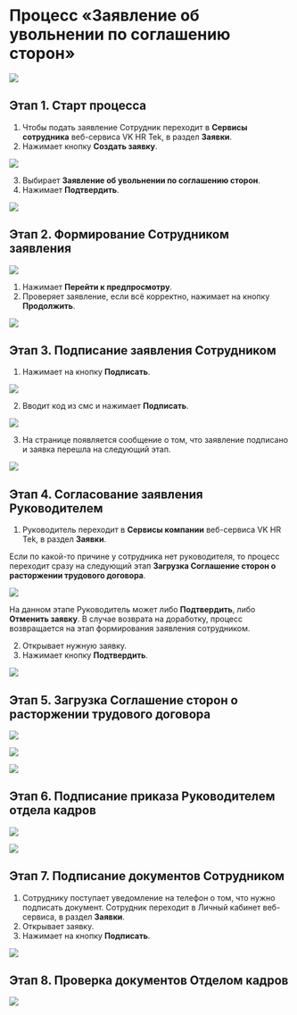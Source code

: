# Процесс «Заявление об увольнении по соглашению сторон»

![](./assets/1.png)

## Этап 1. Старт процесса

1. Чтобы подать заявление Сотрудник переходит в **Сервисы сотрудника** веб-сервиса VK HR Tek, в раздел **Заявки**.
2. Нажимает кнопку **Создать заявку**.

![](./assets/2.png)

3. Выбирает **Заявление об увольнении по соглашению сторон**.
4. Нажимает **Подтвердить**.

![](./assets/3.png)

## Этап 2. Формирование Сотрудником заявления

![](./assets/4.png)

1. Нажимает **Перейти к предпросмотру**.
2. Проверяет заявление, если всё корректно, нажимает на кнопку **Продолжить**.

![](./assets/5.png)

## Этап 3. Подписание заявления Сотрудником

1. Нажимает на кнопку **Подписать**.

![](./assets/6.png)

2. Вводит код из смс и нажимает **Подписать**.

![](./assets/7.png)

3. На странице появляется сообщение о том, что заявление подписано и заявка перешла на следующий этап.

![](./assets/8.png)

## Этап 4. Согласование заявления Руководителем

1. Руководитель переходит в **Сервисы компании**  веб-сервиса VK HR Tek, в раздел **Заявки**.

<warn>

Если по какой-то причине у сотрудника нет руководителя, то процесс переходит сразу на следующий этап **Загрузка Соглашение сторон о расторжении трудового договора**.

</warn>

![](./assets/9.png)

<info>

На данном этапе Руководитель может либо **Подтвердить**, либо **Отменить заявку**. В случае возврата на доработку, процесс возвращается на этап формирования заявления сотрудником.

</info>

2. Открывает нужную заявку.
3. Нажимает кнопку **Подтвердить**.

![](./assets/10.png)

## Этап 5. Загрузка Соглашение сторон о расторжении трудового договора

![](./assets/11.png)

![](./assets/12.png)

![](./assets/13.png)

## Этап 6. Подписание приказа Руководителем отдела кадров

![](./assets/14.png)

![](./assets/15.png)

## Этап 7. Подписание документов Сотрудником

1. Сотруднику поступает уведомление на телефон о том, что нужно подписать документ. Сотрудник переходит в Личный кабинет веб-сервиса, в раздел **Заявки**.
2. Открывает заявку.
3. Нажимает на кнопку **Подписать**.

![](./assets/16.png)

## Этап 8. Проверка документов Отделом кадров

![](./assets/17.png)